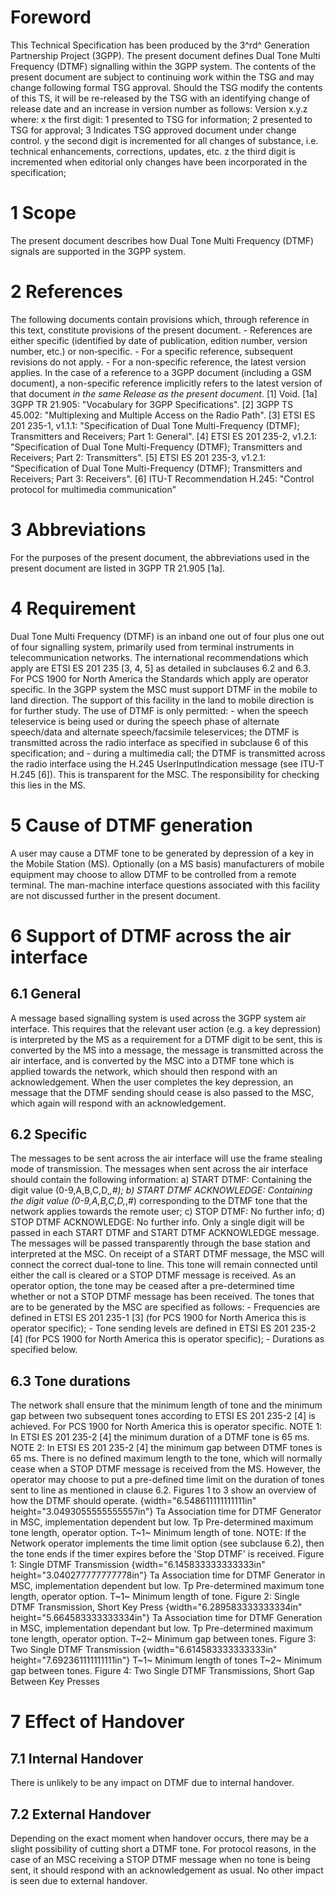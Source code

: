 # Foreword
This Technical Specification has been produced by the 3^rd^ Generation
Partnership Project (3GPP).
The present document defines Dual Tone Multi Frequency (DTMF) signalling
within the 3GPP system.
The contents of the present document are subject to continuing work within the
TSG and may change following formal TSG approval. Should the TSG modify the
contents of this TS, it will be re-released by the TSG with an identifying
change of release date and an increase in version number as follows:
Version x.y.z
where:
x the first digit:
1 presented to TSG for information;
2 presented to TSG for approval;
3 Indicates TSG approved document under change control.
y the second digit is incremented for all changes of substance, i.e. technical
enhancements, corrections, updates, etc.
z the third digit is incremented when editorial only changes have been
incorporated in the specification;
# 1 Scope
The present document describes how Dual Tone Multi Frequency (DTMF) signals
are supported in the 3GPP system.
# 2 References
The following documents contain provisions which, through reference in this
text, constitute provisions of the present document.
\- References are either specific (identified by date of publication, edition
number, version number, etc.) or non‑specific.
\- For a specific reference, subsequent revisions do not apply.
\- For a non-specific reference, the latest version applies. In the case of a
reference to a 3GPP document (including a GSM document), a non-specific
reference implicitly refers to the latest version of that document _in the
same Release as the present document_.
[1] Void.
[1a] 3GPP TR 21.905: \"Vocabulary for 3GPP Specifications\".
[2] 3GPP TS 45.002: \"Multiplexing and Multiple Access on the Radio Path\".
[3] ETSI ES 201 235-1, v1.1.1: \"Specification of Dual Tone Multi-Frequency
(DTMF); Transmitters and Receivers; Part 1: General\".
[4] ETSI ES 201 235-2, v1.2.1: \"Specification of Dual Tone Multi-Frequency
(DTMF); Transmitters and Receivers; Part 2: Transmitters\".
[5] ETSI ES 201 235-3, v1.2.1: \"Specification of Dual Tone Multi-Frequency
(DTMF); Transmitters and Receivers; Part 3: Receivers\".
[6] ITU-T Recommendation H.245: \"Control protocol for multimedia
communication\"
# 3 Abbreviations
For the purposes of the present document, the abbreviations used in the
present document are listed in 3GPP TR 21.905 [1a].
# 4 Requirement
Dual Tone Multi Frequency (DTMF) is an inband one out of four plus one out of
four signalling system, primarily used from terminal instruments in
telecommunication networks. The international recommendations which apply are
ETSI ES 201 235 [3, 4, 5] as detailed in subclauses 6.2 and 6.3. For PCS 1900
for North America the Standards which apply are operator specific.
In the 3GPP system the MSC must support DTMF in the mobile to land direction.
The support of this facility in the land to mobile direction is for further
study.
The use of DTMF is only permitted:
\- when the speech teleservice is being used or during the speech phase of
alternate speech/data and alternate speech/facsimile teleservices; the DTMF is
transmitted across the radio interface as specified in subclause 6 of this
specification; and
\- during a multimedia call; the DTMF is transmitted across the radio
interface using the H.245 UserInputIndication message (see ITU-T H.245 [6]).
This is transparent for the MSC.
The responsibility for checking this lies in the MS.
# 5 Cause of DTMF generation
A user may cause a DTMF tone to be generated by depression of a key in the
Mobile Station (MS). Optionally (on a MS basis) manufacturers of mobile
equipment may choose to allow DTMF to be controlled from a remote terminal.
The man-machine interface questions associated with this facility are not
discussed further in the present document.
# 6 Support of DTMF across the air interface
## 6.1 General
A message based signalling system is used across the 3GPP system air
interface.
This requires that the relevant user action (e.g. a key depression) is
interpreted by the MS as a requirement for a DTMF digit to be sent, this is
converted by the MS into a message, the message is transmitted across the air
interface, and is converted by the MSC into a DTMF tone which is applied
towards the network, which should then respond with an acknowledgement. When
the user completes the key depression, an message that the DTMF sending should
cease is also passed to the MSC, which again will respond with an
acknowledgement.
## 6.2 Specific
The messages to be sent across the air interface will use the frame stealing
mode of transmission.
The messages when sent across the air interface should contain the following
information:
a) START DTMF: Containing the digit value (0-9,A,B,C,D,*,#);
b) START DTMF ACKNOWLEDGE: Containing the digit value (0-9,A,B,C,D,*,#)
corresponding to the DTMF tone that the network applies towards the remote
user;
c) STOP DTMF: No further info;
d) STOP DTMF ACKNOWLEDGE: No further info.
Only a single digit will be passed in each START DTMF and START DTMF
ACKNOWLEDGE message.
The messages will be passed transparently through the base station and
interpreted at the MSC.
On receipt of a START DTMF message, the MSC will connect the correct dual-tone
to line. This tone will remain connected until either the call is cleared or a
STOP DTMF message is received.
As an operator option, the tone may be ceased after a pre-determined time
whether or not a STOP DTMF message has been received.
The tones that are to be generated by the MSC are specified as follows:
\- Frequencies are defined in ETSI ES 201 235-1 [3] (for PCS 1900 for North
America this is operator specific);
\- Tone sending levels are defined in ETSI ES 201 235-2 [4] (for PCS 1900 for
North America this is operator specific);
\- Durations as specified below.
## 6.3 Tone durations
The network shall ensure that the minimum length of tone and the minimum gap
between two subsequent tones according to ETSI ES 201 235-2 [4] is achieved.
For PCS 1900 for North America this is operator specific.
NOTE 1: In ETSI ES 201 235-2 [4] the minimum duration of a DTMF tone is 65 ms.
NOTE 2: In ETSI ES 201 235-2 [4] the minimum gap between DTMF tones is 65 ms.
There is no defined maximum length to the tone, which will normally cease when
a STOP DTMF message is received from the MS. However, the operator may choose
to put a pre-defined time limit on the duration of tones sent to line as
mentioned in clause 6.2.
Figures 1 to 3 show an overview of how the DTMF should operate.
{width="6.548611111111111in" height="3.0493055555555557in"}
Ta Association time for DTMF Generator in MSC, implementation dependent but
low.
Tp Pre-determined maximum tone length, operator option.
T~1~ Minimum length of tone.
NOTE: If the Network operator implements the time limit option (see subclause
6.2), then the tone ends if the timer expires before the \'Stop DTMF\' is
received.
Figure 1: Single DTMF Transmission
{width="6.145833333333333in" height="3.040277777777778in"}
Ta Association time for DTMF Generator in MSC, implementation dependent but
low.
Tp Pre-determined maximum tone length, operator option.
T~1~ Minimum length of tone.
Figure 2: Single DTMF Transmission, Short Key Press
{width="6.289583333333334in" height="5.664583333333334in"}
Ta Association time for DTMF Generation in MSC, implementation dependant but
low.
Tp Pre-determined maximum tone length, operator option.
T~2~ Minimum gap between tones.
Figure 3: Two Single DTMF Transmission
{width="6.614583333333333in" height="7.692361111111111in"}
T~1~ Minimum length of tones
T~2~ Minimum gap between tones.
Figure 4: Two Single DTMF Transmissions, Short Gap Between Key Presses
# 7 Effect of Handover
## 7.1 Internal Handover
There is unlikely to be any impact on DTMF due to internal handover.
## 7.2 External Handover
Depending on the exact moment when handover occurs, there may be a slight
possibility of cutting short a DTMF tone.
For protocol reasons, in the case of an MSC receiving a STOP DTMF message when
no tone is being sent, it should respond with an acknowledgement as usual.
No other impact is seen due to external handover.
#